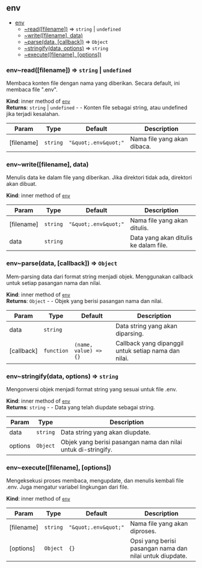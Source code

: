 <a name="module_env"></a>

## env

* [env](#module_env)
    * [~read([filename])](#module_env..read) ⇒ <code>string</code> \| <code>undefined</code>
    * [~write([filename], data)](#module_env..write)
    * [~parse(data, [callback])](#module_env..parse) ⇒ <code>Object</code>
    * [~stringify(data, options)](#module_env..stringify) ⇒ <code>string</code>
    * [~execute([filename], [options])](#module_env..execute)

<a name="module_env..read"></a>

### env~read([filename]) ⇒ <code>string</code> \| <code>undefined</code>
Membaca konten file dengan nama yang diberikan. 
Secara default, ini membaca file ".env".

**Kind**: inner method of [<code>env</code>](#module_env)  
**Returns**: <code>string</code> \| <code>undefined</code> - - Konten file sebagai string, atau undefined jika terjadi kesalahan.  

| Param | Type | Default | Description |
| --- | --- | --- | --- |
| [filename] | <code>string</code> | <code>&quot;\&quot;.env\&quot;&quot;</code> | Nama file yang akan dibaca. |

<a name="module_env..write"></a>

### env~write([filename], data)
Menulis data ke dalam file yang diberikan. 
Jika direktori tidak ada, direktori akan dibuat.

**Kind**: inner method of [<code>env</code>](#module_env)  

| Param | Type | Default | Description |
| --- | --- | --- | --- |
| [filename] | <code>string</code> | <code>&quot;\&quot;.env\&quot;&quot;</code> | Nama file yang akan ditulis. |
| data | <code>string</code> |  | Data yang akan ditulis ke dalam file. |

<a name="module_env..parse"></a>

### env~parse(data, [callback]) ⇒ <code>Object</code>
Mem-parsing data dari format string menjadi objek. 
Menggunakan callback untuk setiap pasangan nama dan nilai.

**Kind**: inner method of [<code>env</code>](#module_env)  
**Returns**: <code>Object</code> - - Objek yang berisi pasangan nama dan nilai.  

| Param | Type | Default | Description |
| --- | --- | --- | --- |
| data | <code>string</code> |  | Data string yang akan diparsing. |
| [callback] | <code>function</code> | <code>(name, value) &#x3D;&gt; {}</code> | Callback yang dipanggil untuk setiap nama dan nilai. |

<a name="module_env..stringify"></a>

### env~stringify(data, options) ⇒ <code>string</code>
Mengonversi objek menjadi format string yang sesuai untuk file .env.

**Kind**: inner method of [<code>env</code>](#module_env)  
**Returns**: <code>string</code> - - Data yang telah diupdate sebagai string.  

| Param | Type | Description |
| --- | --- | --- |
| data | <code>string</code> | Data string yang akan diupdate. |
| options | <code>Object</code> | Objek yang berisi pasangan nama dan nilai untuk di-stringify. |

<a name="module_env..execute"></a>

### env~execute([filename], [options])
Mengeksekusi proses membaca, mengupdate, dan menulis kembali file .env. 
Juga mengatur variabel lingkungan dari file.

**Kind**: inner method of [<code>env</code>](#module_env)  

| Param | Type | Default | Description |
| --- | --- | --- | --- |
| [filename] | <code>string</code> | <code>&quot;\&quot;.env\&quot;&quot;</code> | Nama file yang akan diproses. |
| [options] | <code>Object</code> | <code>{}</code> | Opsi yang berisi pasangan nama dan nilai untuk diupdate. |

